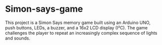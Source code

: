 # Simon-says-game
This project is a Simon Says memory game built using an Arduino UNO, push buttons, LEDs, a buzzer, and a 16x2 LCD display (I²C). The game challenges the player to repeat an increasingly complex sequence of lights and sounds.
